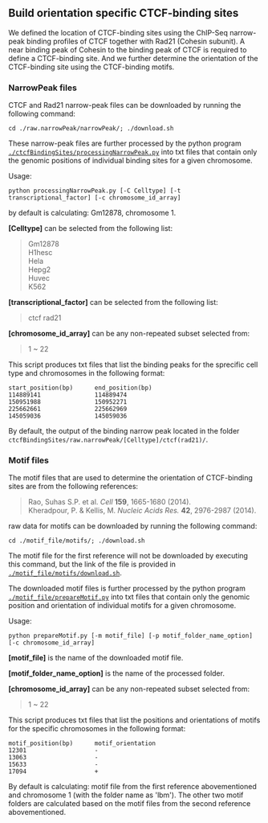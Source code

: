 ## Build orientation specific CTCF-binding sites

We defined the location of CTCF-binding sites using the ChIP-Seq narrow-peak binding profiles of CTCF together with Rad21 (Cohesin subunit). A near binding peak of Cohesin to the binding peak of CTCF is required to define a CTCF-binding site. And we further determine the orientation of the CTCF-binding site using the CTCF-binding motifs.


### NarrowPeak files

CTCF and Rad21 narrow-peak files can be downloaded by running the following command:
```
cd ./raw.narrowPeak/narrowPeak/; ./download.sh
```
These narrow-peak files are further processed by the python program [`./ctcfBindingSites/processingNarrowPeak.py`](./ctcfBindingSites/processingNarrowPeak.py) into txt files that contain only the genomic positions of individual binding sites for a given chromosome.

Usage:
```
python processingNarrowPeak.py [-C Celltype] [-t transcriptional_factor] [-c chromosome_id_array]
```
by default is calculating: Gm12878, chromosome 1.

**[Celltype]** can be selected from the following list:  
>Gm12878  
>H1hesc  
>Hela  
>Hepg2  
>Huvec  
>K562  

**[transcriptional_factor]** can be selected from the following list: 

> ctcf
> rad21  

**[chromosome_id_array]** can be any non-repeated subset selected from:  

>1 ~ 22

This script produces txt files that list the binding peaks for the sprecific cell type and chromosomes in the following format:

```
start_position(bp)     	end_position(bp)
114889141               114889474
150951988               150952271
225662661               225662969
145059036               145059036 
```
By default, the output of the binding narrow peak located in the folder `ctcfBindingSites/raw.narrowPeak/[Celltype]/ctcf(rad21)/`.

### Motif files

The motif files that are used to determine the orientation of CTCF-binding sites are from the following references:

>Rao, Suhas S.P. et al. *Cell* **159**, 1665-1680 (2014).  
>Kheradpour, P. & Kellis, M. *Nucleic Acids Res.* **42**, 2976-2987 (2014).

raw data for motifs can be downloaded by running the following command:

```
cd ./motif_file/motifs/; ./download.sh
```

The motif file for the first reference will not be downloaded by executing this command, but the link of the file is provided in [`./motif_file/motifs/download.sh`](./motif_file/motifs/download.sh).

The downloaded motif files is further processed by the python program [`./motif_file/prepareMotif.py`](./motif_file/prepareMotif.py) into txt files that contain only the genomic position and orientation of individual motifs for a given chromosome.

Usage: 
```
python prepareMotif.py [-m motif_file] [-p motif_folder_name_option] [-c chromosome_id_array]
```
**[motif_file]** is the name of the downloaded motif file.

**[motif_folder_name_option]** is the name of the processed folder.

**[chromosome_id_array]** can be any non-repeated subset selected from:  

> 1 ~ 22

This script produces txt files that list the positions and orientations of motifs for the specific chromosomes in the following format:

```
motif_position(bp)     	motif_orientation
12301               	-
13063               	-
15633               	-
17094               	+ 
```

By default is calculating: motif file from the first reference abovementioned and chromosome 1 (with the folder name as 'lbm'). The other two motif folders are calculated based on the motif files from the second reference abovementioned.